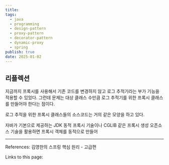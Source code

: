 ```yaml
---
title: 
tags:
  - java
  - programming
  - design-pattern
  - proxy-pattern
  - decorator-pattern
  - dynamic-proxy
  - spring
publish: true
date: 2025-01-02
---
```

## 리플렉션
지금까지 프록시를 사용해서 기존 코드를 변경하지 않고 로그 추적기라는 부가 기능을 적용할 수 있었다. 그런데 문제는 대상 클래스 수만큼 로그 추적기를 위한 프록시 클래스를 만들어야 한다는 점이다.

로그 추적을 위한 프록시 클래스들의 소스코드는 거의 같은 모양을 하고 있다.

자바가 기본으로 제공하는 JDK 동적 프록시 기술이나 CGLIB 같은 프록시 생성 오픈소스 기술을 활용하면 프록시 객체를 동적으로 만들어 


---
References: 김영한의 스프링 핵심 원리 - 고급편

Links to this page: 